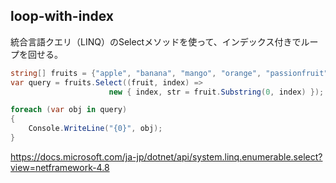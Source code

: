 ## loop-with-index


統合言語クエリ（LINQ）のSelectメソッドを使って、インデックス付きでループを回せる。

```csharp
string[] fruits = {"apple", "banana", "mango", "orange", "passionfruit", "grape"}
var query = fruits.Select((fruit, index) =>
                      new { index, str = fruit.Substring(0, index) });

foreach (var obj in query)
{
    Console.WriteLine("{0}", obj);
}
```

https://docs.microsoft.com/ja-jp/dotnet/api/system.linq.enumerable.select?view=netframework-4.8
